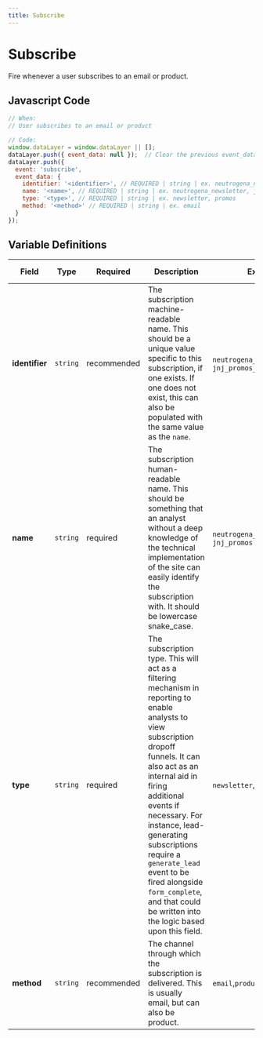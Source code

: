 ```yaml
---
title: Subscribe
---
```


# Subscribe

Fire whenever a user subscribes to an email or product.

## Javascript Code

```js
// When:
// User subscribes to an email or product

// Code:
window.dataLayer = window.dataLayer || [];
dataLayer.push({ event_data: null });  // Clear the previous event_data object.
dataLayer.push({
  event: 'subscribe',
  event_data: {
    identifier: '<identifier>', // REQUIRED | string | ex. neutrogena_newsletter_123, jnj_promos_123
    name: '<name>', // REQUIRED | string | ex. neutrogena_newsletter, jnj_promos
    type: '<type>', // REQUIRED | string | ex. newsletter, promos
    method: '<method>' // REQUIRED | string | ex. email
  }
});
```

## Variable Definitions

|Field|Type|Required|Description|Example|Maximum Length|
| --- | --- | --- | --- | --- | --- |
|**identifier**|`string`|recommended|The subscription machine-readable name. This should be a unique value specific to this subscription, if one exists. If one does not exist, this can also be populated with the same value as the `name`.|`neutrogena_newsletter_123`, `jnj_promos_123`|`100`|
|**name**|`string`|required|The subscription human-readable name. This should be something that an analyst without a deep knowledge of the technical implementation of the site can easily identify the subscription with. It should be lowercase snake_case.|`neutrogena_newsletter`, `jnj_promos`|`100`|
|**type**|`string`|required|The subscription type. This will act as a filtering mechanism in reporting to enable analysts to view subscription dropoff funnels. It can also act as an internal aid in firing additional events if necessary. For instance, lead-generating subscriptions require a `generate_lead` event to be fired alongside `form_complete`, and that could be written into the logic based upon this field.|`newsletter`, `promos`|`100`|
|**method**|`string`|recommended|The channel through which the subscription is delivered. This is usually email, but can also be product.|`email`,`product`|`100`|

